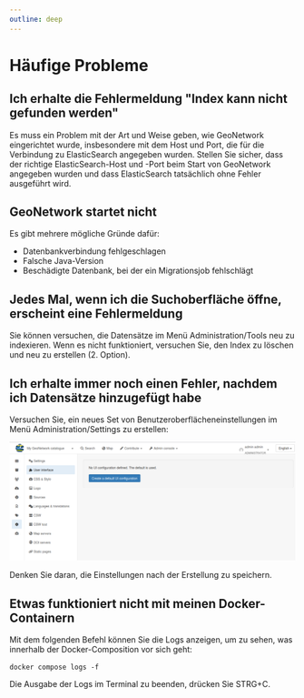 ```yaml
---
outline: deep
---
```


# Häufige Probleme

## Ich erhalte die Fehlermeldung "Index kann nicht gefunden werden"

Es muss ein Problem mit der Art und Weise geben, wie GeoNetwork eingerichtet wurde, insbesondere mit dem Host und Port, die für die Verbindung zu ElasticSearch angegeben wurden. Stellen Sie sicher, dass der richtige ElasticSearch-Host und -Port beim Start von GeoNetwork angegeben wurden und dass ElasticSearch tatsächlich ohne Fehler ausgeführt wird.

## GeoNetwork startet nicht

Es gibt mehrere mögliche Gründe dafür:
* Datenbankverbindung fehlgeschlagen
* Falsche Java-Version
* Beschädigte Datenbank, bei der ein Migrationsjob fehlschlägt

## Jedes Mal, wenn ich die Suchoberfläche öffne, erscheint eine Fehlermeldung

Sie können versuchen, die Datensätze im Menü Administration/Tools neu zu indexieren. Wenn es nicht funktioniert, versuchen Sie, den Index zu löschen und neu zu erstellen (2. Option).

## Ich erhalte immer noch einen Fehler, nachdem ich Datensätze hinzugefügt habe

Versuchen Sie, ein neues Set von Benutzeroberflächeneinstellungen im Menü Administration/Settings zu erstellen:

![Erstelle UI-Einstellungen](../assets/create-ui-settings.png)

Denken Sie daran, die Einstellungen nach der Erstellung zu speichern.

## Etwas funktioniert nicht mit meinen Docker-Containern

Mit dem folgenden Befehl können Sie die Logs anzeigen, um zu sehen, was innerhalb der Docker-Composition vor sich geht:

```shell
docker compose logs -f
```

Die Ausgabe der Logs im Terminal zu beenden, drücken Sie STRG+C.
